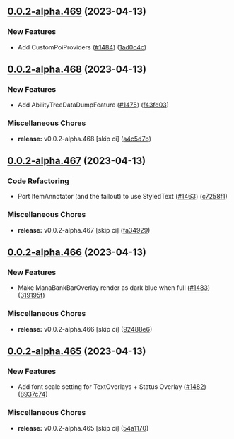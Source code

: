 ## [0.0.2-alpha.469](https://github.com/Wynntils/Artemis/compare/v0.0.2-alpha.468...v0.0.2-alpha.469) (2023-04-13)


### New Features

* Add CustomPoiProviders ([#1484](https://github.com/Wynntils/Artemis/issues/1484)) ([1ad0c4c](https://github.com/Wynntils/Artemis/commit/1ad0c4cfdddf865be36eb4139b2ab4bcdd6bc69a))

## [0.0.2-alpha.468](https://github.com/Wynntils/Artemis/compare/v0.0.2-alpha.467...v0.0.2-alpha.468) (2023-04-13)


### New Features

* Add AbilityTreeDataDumpFeature ([#1475](https://github.com/Wynntils/Artemis/issues/1475)) ([f43fd03](https://github.com/Wynntils/Artemis/commit/f43fd03b33800997d15ce0ade8aa230c3f9c45c4))


### Miscellaneous Chores

* **release:** v0.0.2-alpha.468 [skip ci] ([a4c5d7b](https://github.com/Wynntils/Artemis/commit/a4c5d7be872bbe76ce5dbd66673af4acaa199e99))

## [0.0.2-alpha.467](https://github.com/Wynntils/Artemis/compare/v0.0.2-alpha.466...v0.0.2-alpha.467) (2023-04-13)


### Code Refactoring

* Port ItemAnnotator (and the fallout) to use StyledText ([#1463](https://github.com/Wynntils/Artemis/issues/1463)) ([c7258f1](https://github.com/Wynntils/Artemis/commit/c7258f11be2c6ddbb7b0e6bc82f547025f203114))


### Miscellaneous Chores

* **release:** v0.0.2-alpha.467 [skip ci] ([fa34929](https://github.com/Wynntils/Artemis/commit/fa34929437dbc4e22f90dd3650eb7a5363955a82))

## [0.0.2-alpha.466](https://github.com/Wynntils/Artemis/compare/v0.0.2-alpha.465...v0.0.2-alpha.466) (2023-04-13)


### New Features

* Make ManaBankBarOverlay render as dark blue when full ([#1483](https://github.com/Wynntils/Artemis/issues/1483)) ([319195f](https://github.com/Wynntils/Artemis/commit/319195f0a6704eeab01311375d1e668c5a3dbe4b))


### Miscellaneous Chores

* **release:** v0.0.2-alpha.466 [skip ci] ([92488e6](https://github.com/Wynntils/Artemis/commit/92488e685add23466f283e7c531669958b8a6a4d))

## [0.0.2-alpha.465](https://github.com/Wynntils/Artemis/compare/v0.0.2-alpha.464...v0.0.2-alpha.465) (2023-04-13)


### New Features

* Add font scale setting for TextOverlays + Status Overlay ([#1482](https://github.com/Wynntils/Artemis/issues/1482)) ([8937c74](https://github.com/Wynntils/Artemis/commit/8937c7457faaa577c631f4e672e0835b3a535f76))


### Miscellaneous Chores

* **release:** v0.0.2-alpha.465 [skip ci] ([54a1170](https://github.com/Wynntils/Artemis/commit/54a1170a9384686c70a656356eb62ce7c5b881e8))

